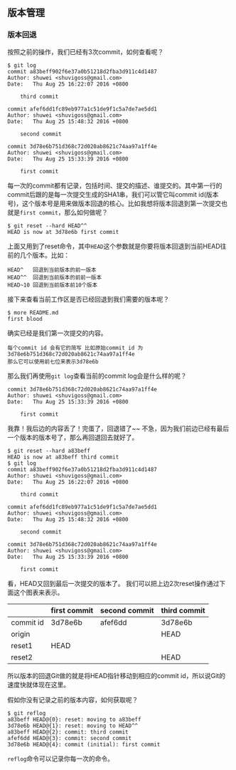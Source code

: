 ## 版本管理

### 版本回退
按照之前的操作，我们已经有3次commit，如何查看呢？

```
$ git log
commit a83beff902f6e37a0b51218d2fba3d911c4d1487
Author: shuwei <shuvigoss@gmail.com>
Date:   Thu Aug 25 16:22:07 2016 +0800

    third commit

commit afef6dd1fc89eb977a1c51de9f1c5a7de7ae5dd1
Author: shuwei <shuvigoss@gmail.com>
Date:   Thu Aug 25 15:48:32 2016 +0800

    second commit

commit 3d78e6b751d368c72d020ab8621c74aa97a1ff4e
Author: shuwei <shuvigoss@gmail.com>
Date:   Thu Aug 25 15:33:39 2016 +0800

    first commit
```

每一次的commit都有记录，包括时间、提交的描述、谁提交的。其中第一行的commit后跟的是每一次提交生成的SHA1串，我们可以管它叫commit id(版本号)，这个版本号是用来做版本回退的核心。比如我想将版本回退到第一次提交也就是`first commit`，那么如何做呢？

```
$ git reset --hard HEAD^^
HEAD is now at 3d78e6b first commit
```

上面又用到了reset命令，其中`HEAD`这个参数就是你要将版本回退到当前HEAD往前的几个版本。比如：

    HEAD^   回退到当前版本的前一版本
    HEAD^^  回退到当前版本的前前一版本
    HEAD~10 回退到当前版本前10个版本

接下来查看当前工作区是否已经回退到我们需要的版本呢？

```
$ more README.md
first blood
```

确实已经是我们第一次提交的内容。

    每个commit id 会有它的简写 比如原始commit id 为 3d78e6b751d368c72d020ab8621c74aa97a1ff4e
    那么它可以使用前七位来表示3d78e6b

那么我们再使用`git log`查看当前的commit log会是什么样的呢？

```
commit 3d78e6b751d368c72d020ab8621c74aa97a1ff4e
Author: shuwei <shuvigoss@gmail.com>
Date:   Thu Aug 25 15:33:39 2016 +0800

    first commit
```

我靠！我后边的内容丢了！完蛋了，回退错了~~
不急，因为我们前边已经有最后一个版本的版本号了，那么再回退回去就好了。

```
$ git reset --hard a83beff
HEAD is now at a83beff third commit
$ git log
commit a83beff902f6e37a0b51218d2fba3d911c4d1487
Author: shuwei <shuvigoss@gmail.com>
Date:   Thu Aug 25 16:22:07 2016 +0800

    third commit

commit afef6dd1fc89eb977a1c51de9f1c5a7de7ae5dd1
Author: shuwei <shuvigoss@gmail.com>
Date:   Thu Aug 25 15:48:32 2016 +0800

    second commit

commit 3d78e6b751d368c72d020ab8621c74aa97a1ff4e
Author: shuwei <shuvigoss@gmail.com>
Date:   Thu Aug 25 15:33:39 2016 +0800

    first commit
```

看，HEAD又回到最后一次提交的版本了。
我们可以把上边2次reset操作通过下面这个图表来表示。

|| first commit | second commit | third commit 
-- | -- | -- | -- 
commit id|3d78e6b | afef6dd | 3d78e6b
origin | | | HEAD
reset1 |HEAD||
reset2 |||HEAD

所以版本的回退Git做的就是将HEAD指针移动到相应的commit id，所以说Git的速度快就体现在这里。

假如你没有记录之前的版本内容，如何获取呢？

```
$ git reflog
a83beff HEAD@{0}: reset: moving to a83beff
3d78e6b HEAD@{1}: reset: moving to HEAD^^
a83beff HEAD@{2}: commit: third commit
afef6dd HEAD@{3}: commit: second commit
3d78e6b HEAD@{4}: commit (initial): first commit
```

`reflog`命令可以记录你每一次的命令。
